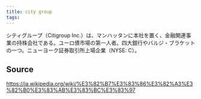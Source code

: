 ```yaml
---
title: city ​​group
tags: 
---
```


シティグループ（Citigroup Inc.）は、マンハッタンに本社を置く、金融関連事業の持株会社である。ユーロ債市場の第一人者。四大銀行やバルジ・ブラケットの一つ。ニューヨーク証券取引所上場企業（NYSE: C）。

## Source
https://ja.wikipedia.org/wiki/%E3%82%B7%E3%83%86%E3%82%A3%E3%82%B0%E3%83%AB%E3%83%BC%E3%83%97